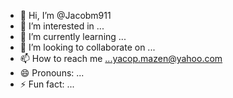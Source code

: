 - 👋 Hi, I’m @Jacobm911
- 👀 I’m interested in ...
- 🌱 I’m currently learning ...
- 💞️ I’m looking to collaborate on ...
- 📫 How to reach me ...yacop.mazen@yahoo.com
- 😄 Pronouns: ...
- ⚡ Fun fact: ...

<!---
Jacobm911/Jacobm911 is a ✨ special ✨ repository because its `README.md` (this file) appears on your GitHub profile.
You can click the Preview link to take a look at your changes.
--->
